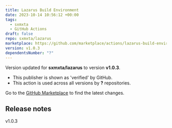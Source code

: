 ```yaml
---
title: Lazarus Build Environment
date: 2023-10-14 10:56:12 +00:00
tags:
  - sxmxta
  - GitHub Actions
draft: false
repo: sxmxta/lazarus
marketplace: https://github.com/marketplace/actions/lazarus-build-environment
version: v1.0.3
dependentsNumber: "?"
---
```



Version updated for **sxmxta/lazarus** to version **v1.0.3**.
- This publisher is shown as 'verified' by GitHub.
- This action is used across all versions by **?** repositories.

Go to the [GitHub Marketplace](https://github.com/marketplace/actions/lazarus-build-environment) to find the latest changes.

## Release notes

v1.0.3
